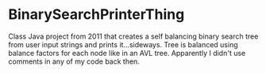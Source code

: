 BinarySearchPrinterThing
========================

Class Java project from 2011 that creates a self balancing binary search tree from user input strings and prints it...sideways. Tree is balanced using balance factors for each node like in an AVL tree. Apparently I didn't use comments in any of my code back then.
